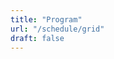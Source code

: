 ```yaml
---
title: "Program"
url: "/schedule/grid"
draft: false
---
```


<script type="text/javascript" src="https://sessionize.com/api/v2/rh5brc6t/view/GridSmart"></script>